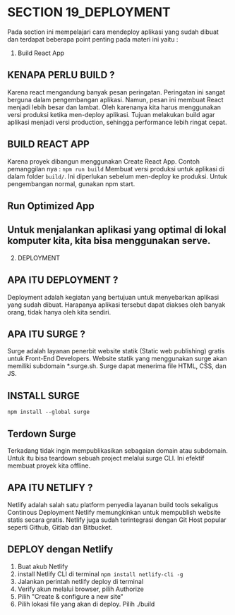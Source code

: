 # SECTION 19_DEPLOYMENT

Pada section ini mempelajari cara mendeploy aplikasi yang sudah dibuat dan terdapat beberapa point penting pada materi ini yaitu :

1. Build React App

## KENAPA PERLU BUILD ?

Karena react mengandung banyak pesan peringatan. Peringatan ini sangat berguna dalam pengembangan aplikasi. Namun, pesan ini membuat React menjadi lebih besar dan lambat. Oleh karenanya kita harus menggunakan versi produksi ketika men-deploy aplikasi.
Tujuan melakukan build agar aplikasi menjadi versi production, sehingga performance lebih ringat cepat.

## BUILD REACT APP

Karena proyek dibangun menggunakan Create React App. Contoh pemanggilan nya : `npm run build`
Membuat versi produksi untuk aplikasi di dalam folder `build/`. Ini diperlukan sebelum men-deploy ke produksi. Untuk pengembangan normal, gunakan npm start.

## Run Optimized App

## Untuk menjalankan aplikasi yang optimal di lokal komputer kita, kita bisa menggunakan serve.

2. DEPLOYMENT

## APA ITU DEPLOYMENT ?

Deployment adalah kegiatan yang bertujuan untuk menyebarkan aplikasi yang sudah dibuat. Harapanya aplikasi tersebut dapat diakses oleh banyak orang, tidak hanya oleh kita sendiri.

## APA ITU SURGE ?

Surge adalah layanan penerbit website statik (Static web publishing) gratis untuk Front-End Developers. Website statik yang menggunakan surge akan memiliki subdomain \*.surge.sh. Surge dapat menerima file HTML, CSS, dan JS.

## INSTALL SURGE

`npm install --global surge`

## Terdown Surge

Terkadang tidak ingin mempublikasikan sebagaian domain atau subdomain. Untuk itu bisa teardown sebuah project melalui surge CLI. Ini efektif membuat proyek kita offline.

## APA ITU NETLIFY ?

Netlify adalah salah satu platform penyedia layanan build tools sekaligus Continous Deployment Netlify memungkinkan untuk mempublish website statis secara gratis. Netlify juga sudah terintegrasi dengan Git Host popular seperti Github, Gitlab dan Bitbucket.

## DEPLOY dengan Netlify

1. Buat akub Netlify
2. install Netlify CLI di terminal
   `npm install netlify-cli -g`
3. Jalankan perintah netlify deploy di terminal
4. Verify akun melalui browser, pilih Authorize
5. Pilih "Create & configure a new site"
6. Pilih lokasi file yang akan di deploy. Pilih ./build
